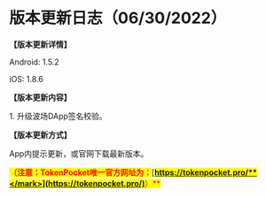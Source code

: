# 版本更新日志（06/30/2022）

**【版本更新详情】**

Android: 1.5.2

iOS: 1.8.6

&#x20;

**【版本更新内容】**

1\. 升级波场DApp签名校验。



**【版本更新方式】**&#x20;

App内提示更新，或官网下载最新版本。

<mark style="color:red;">**（注意：TokenPocket唯一官方网址为：**</mark>[<mark style="color:red;">**https://tokenpocket.pro/**</mark>](https://tokenpocket.pro/)<mark style="color:red;">**）**</mark>
